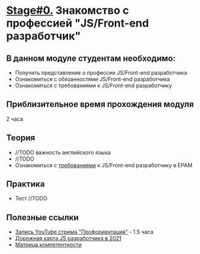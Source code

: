 # [Stage#0.](../../) Знакомство с профессией "JS/Front-end разработчик"
## В данном модуле студентам необходимо:
- Получить представление о профессии JS/Front-end разработчика
- Ознакомиться с обязанностями JS/Front-end разработчика
- Ознакомиться с требованиями к JS/Front-end разработчику

## Приблизительное время прохождения модуля
2 часа

## Теория
- //TODO важность английского языка
- //TODO 
- Ознакомиться с [требованиями](js-l1-position-requirements.md) к JS/Front-end разработчику в EPAM 

## Практика
- Тест //TODO

## Полезные ссылки 
- [Запись YouTube стрима "Профориентация"](https://www.youtube.com/watch?v=pQ0hr5U8RL0) - 1.5 часа
- [Дорожная карта JS разработчика в 2021](https://github.com/kamranahmedse/developer-roadmap)
- [Матрица компетентности](https://docs.google.com/spreadsheets/d/e/2PACX-1vRwSn4qxbYHSdQ428OkpArZc4Q22D8dmbzDcRXt-UzkZ1sZfGLoQmm1w-N0Rx_voKLx4i7R_k7cnQgV/pubhtml#)